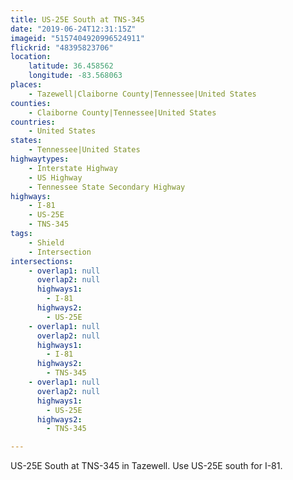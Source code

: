 ```yaml
---
title: US-25E South at TNS-345
date: "2019-06-24T12:31:15Z"
imageid: "5157404920996524911"
flickrid: "48395823706"
location:
    latitude: 36.458562
    longitude: -83.568063
places:
    - Tazewell|Claiborne County|Tennessee|United States
counties:
    - Claiborne County|Tennessee|United States
countries:
    - United States
states:
    - Tennessee|United States
highwaytypes:
    - Interstate Highway
    - US Highway
    - Tennessee State Secondary Highway
highways:
    - I-81
    - US-25E
    - TNS-345
tags:
    - Shield
    - Intersection
intersections:
    - overlap1: null
      overlap2: null
      highways1:
        - I-81
      highways2:
        - US-25E
    - overlap1: null
      overlap2: null
      highways1:
        - I-81
      highways2:
        - TNS-345
    - overlap1: null
      overlap2: null
      highways1:
        - US-25E
      highways2:
        - TNS-345

---
```

US-25E South at TNS-345 in Tazewell.  Use US-25E south for I-81.